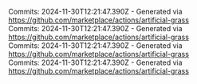 Commits: 2024-11-30T12:21:47.390Z - Generated via https://github.com/marketplace/actions/artificial-grass
<br>
Commits: 2024-11-30T12:21:47.390Z - Generated via https://github.com/marketplace/actions/artificial-grass
<br>
Commits: 2024-11-30T12:21:47.390Z - Generated via https://github.com/marketplace/actions/artificial-grass
<br>
Commits: 2024-11-30T12:21:47.390Z - Generated via https://github.com/marketplace/actions/artificial-grass
<br>
